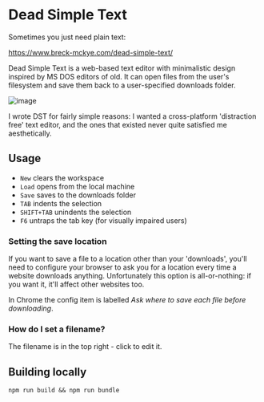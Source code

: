 ﻿# Dead Simple Text

Sometimes you just need plain text:

https://www.breck-mckye.com/dead-simple-text/

Dead Simple Text is a web-based text editor with minimalistic design inspired by MS DOS editors of old. It can open files from the user's filesystem and save them back to a user-specified downloads folder.

![image](https://user-images.githubusercontent.com/3148617/50551486-ef2fb200-0c78-11e9-84a8-b73da67f5a4e.png)

I wrote DST for fairly simple reasons: I wanted a cross-platform 'distraction free' text editor, and the ones that existed never quite satisfied me aesthetically.

## Usage
- `New` clears the workspace
- `Load` opens from the local machine
- `Save` saves to the downloads folder
- `TAB` indents the selection
- `SHIFT+TAB` unindents the selection
- `F6` untraps the tab key (for visually impaired users)

### Setting the save location
If you want to save a file to a location other than your 'downloads', you'll need to configure your browser to ask you for a location every time a website downloads anything. Unfortunately this option is all-or-nothing: if you want it, it'll affect other websites too.

In Chrome the config item is labelled _Ask where to save each file before downloading_.

### How do I set a filename?
The filename is in the top right - click to edit it.

## Building locally

`npm run build && npm run bundle`
